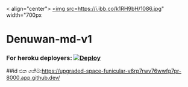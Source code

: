 < align="center">
<a href="https://github.com/Denuwan-md/Denuwan-md">
    <img src=https://i.ibb.co/k1RH9bH/1086.jpg"  width="700px                     
# Denuwan-md-v1
### For heroku deployers: [![Deploy](https://www.herokucdn.com/deploy/button.svg)](https://heroku.com/deploy)



##id එක ගනිම්:https://upgraded-space-funicular-v6rp7rwv76wwfp7pr-8000.app.github.dev/
    
